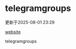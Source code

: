 # telegramgroups
更新于2025-08-01 23:29

[website](https://allgroups.github.io/telegramgroups/)

telegramgroups
